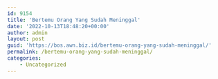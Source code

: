 ```yaml
---
id: 9154
title: 'Bertemu Orang Yang Sudah Meninggal'
date: '2022-10-13T18:48:20+00:00'
author: admin
layout: post
guid: 'https://bos.awn.biz.id/bertemu-orang-yang-sudah-meninggal/'
permalink: /bertemu-orang-yang-sudah-meninggal/
categories:
    - Uncategorized
---
```


